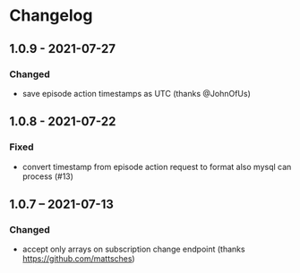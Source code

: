 # Changelog

## 1.0.9 - 2021-07-27
### Changed
- save episode action timestamps as UTC (thanks @JohnOfUs)

## 1.0.8 - 2021-07-22
### Fixed
- convert timestamp from episode action request to format also mysql can process (#13)


## 1.0.7 – 2021-07-13
### Changed
- accept only arrays on subscription change endpoint (thanks https://github.com/mattsches)

